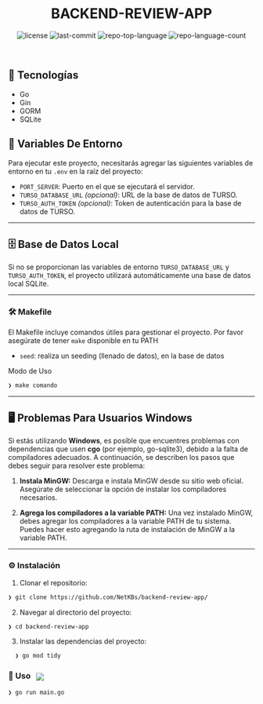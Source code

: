
<p align="center"><h1 align="center">BACKEND-REVIEW-APP</h1></p>
<p align="center">

</p>
<p align="center">
	<img src="https://img.shields.io/github/license/NetKBs/backend-review-app?style=default&logo=opensourceinitiative&logoColor=white&color=0080ff" alt="license">
	<img src="https://img.shields.io/github/last-commit/NetKBs/backend-review-app?style=default&logo=git&logoColor=white&color=0080ff" alt="last-commit">
	<img src="https://img.shields.io/github/languages/top/NetKBs/backend-review-app?style=default&color=0080ff" alt="repo-top-language">
	<img src="https://img.shields.io/github/languages/count/NetKBs/backend-review-app?style=default&color=0080ff" alt="repo-language-count">
</p>
<p align="center"><!-- default option, no dependency badges. -->
</p>
<p align="center">
	<!-- default option, no dependency badges. -->
</p>
<br>


## 🚀 Tecnologías

* Go
* Gin
* GORM
* SQLite

## 🔧 Variables De Entorno

Para ejecutar este proyecto, necesitarás agregar las siguientes variables de entorno en tu `.env` en la raíz del proyecto:

* `PORT_SERVER`: Puerto en el que se ejecutará el servidor.
* `TURSO_DATABASE_URL` *(opcional)*: URL de la base de datos de TURSO.
* `TURSO_AUTH_TOKEN` *(opcional)*: Token de autenticación para la base de datos de TURSO.

---

## 🗄️ Base de Datos Local

Si no se proporcionan las variables de entorno `TURSO_DATABASE_URL` y `TURSO_AUTH_TOKEN`, el proyecto utilizará automáticamente una base de datos local SQLite.

---

### 🛠️ Makefile

El Makefile incluye comandos útiles para gestionar el proyecto. Por favor asegúrate de tener `make` disponible en tu PATH


* `seed`: realiza un seeding (llenado de datos), en la base de datos
	

Modo de Uso
```sh
❯ make comando
```
---

## 🖥️ Problemas Para Usuarios Windows

Si estás utilizando **Windows**, es posible que encuentres problemas con dependencias que usen **cgo** (por ejemplo, go-sqlite3), debido a la falta de compiladores adecuados. A continuación, se describen los pasos que debes seguir para resolver este problema:

1. **Instala MinGW:** Descarga e instala MinGW desde su sitio web oficial. Asegúrate de seleccionar la opción de instalar los compiladores necesarios.

2. **Agrega los compiladores a la variable PATH:** Una vez instalado MinGW, debes agregar los compiladores a la variable PATH de tu sistema. Puedes hacer esto agregando la ruta de instalación de MinGW a la variable PATH.

---

### ⚙️ Instalación


1. Clonar el repositorio:
```sh
❯ git clone https://github.com/NetKBs/backend-review-app/
```

2. Navegar al directorio del proyecto:
```sh
❯ cd backend-review-app
```

3. Instalar las dependencias del proyecto:
```sh
  ❯ go mod tidy
```

### 🤖 Uso &nbsp; [<img align="center" src="https://img.shields.io/badge/Go-00ADD8.svg?style={badge_style}&logo=go&logoColor=white" />](https://golang.org/)

```sh
❯ go run main.go
```
